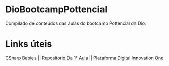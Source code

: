 # DioBootcampPottencial
Compilado de conteúdos das aulas do bootcamp Pottencial da Dio.

# Links úteis

[CSharp Babies](https://github.com/pierrete/CSharpBabies) ||
 [Repositorio Da 1° Aula](https://github.com/pierrete/dio-desafio-github-PrimeiroRepo) ||
 [Plataforma Digital Innovation One](https://www.dio.me/) 
